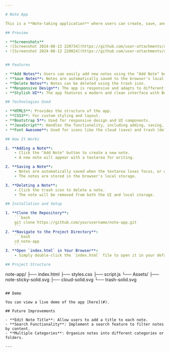 ```yaml
---

# Note App

This is a **Note-taking application** where users can create, save, and delete notes. The notes are saved in the browser's local storage, ensuring they persist even after the page is refreshed.

## Preview

- **Screenshots**
- ![Screenshot 2024-08-13 220734](https://github.com/user-attachments/assets/e1dd0ab1-e71e-4464-9767-eaecf9f5cfe1)
- ![Screenshot 2024-08-13 220824](https://github.com/user-attachments/assets/3272a8f1-2867-4262-8980-e675d969e6ba)


## Features

- **Add Notes**: Users can easily add new notes using the "Add Note" button.
- **Save Notes**: Notes are automatically saved to the browser's local storage.
- **Delete Notes**: Notes can be deleted using the trash icon.
- **Responsive Design**: The app is responsive and adapts to different screen sizes.
- **Stylish UI**: The app features a modern and clean interface with Bootstrap integration and custom CSS.

## Technologies Used

- **HTML5**: Provides the structure of the app.
- **CSS3**: For custom styling and layout.
- **Bootstrap 5**: Used for responsive design and UI components.
- **JavaScript**: Handles the functionality, including adding, saving, and deleting notes.
- **Font Awesome**: Used for icons like the cloud (save) and trash (delete).

## How It Works

1. **Adding a Note**:
    - Click the "Add Note" button to create a new note.
    - A new note will appear with a textarea for writing.

2. **Saving a Note**:
    - Notes are automatically saved when the textarea loses focus, or when the save icon (cloud) is clicked.
    - The notes are stored in the browser's local storage.

3. **Deleting a Note**:
    - Click the trash icon to delete a note.
    - The note will be removed from both the UI and local storage.

## Installation and Setup

1. **Clone the Repository**:
    ```bash
    git clone https://github.com/yourusername/note-app.git
    ```
2. **Navigate to the Project Directory**:
    ```bash
    cd note-app
    ```
3. **Open `index.html` in Your Browser**:
    - Simply double-click the `index.html` file to open it in your default web browser.

## Project Structure

```
note-app/
├── index.html
├── styles.css
├── script.js
└── Assets/
    ├── note-sticky-solid.svg
    ├── cloud-solid.svg
    └── trash-solid.svg
```

## Demo

You can view a live demo of the app [here](#).

## Future Improvements

- **Edit Note Title**: Allow users to add a title to each note.
- **Search Functionality**: Implement a search feature to filter notes by content.
- **Multiple Categories**: Organize notes into different categories or folders.

---
```

